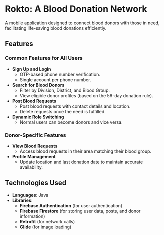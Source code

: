 # Rokto: A Blood Donation Network

A mobile application designed to connect blood donors with those in need, facilitating life-saving blood donations efficiently.  


## Features  

### Common Features for All Users  
- **Sign Up and Login**  
  - OTP-based phone number verification.  
  - Single account per phone number.  
- **Search for Blood Donors**  
  - Filter by Division, District, and Blood Group.  
  - View eligible donor profiles (based on the 56-day donation rule).  
- **Post Blood Requests**  
  - Post blood requests with contact details and location.  
  - Delete requests once the need is fulfilled.  
- **Dynamic Role Switching**  
  - Normal users can become donors and vice versa.  

### Donor-Specific Features  
- **View Blood Requests**  
  - Access blood requests in their area matching their blood group.  
- **Profile Management**  
  - Update location and last donation date to maintain accurate availability.  


## Technologies Used

- **Languages**: Java
- **Libraries**:
  - **Firebase Authentication** (for user authentication)
  - **Firebase Firestore** (for storing user data, posts, and donor information)
  - **Retrofit** (for network calls)
  - **Glide** (for image loading)
